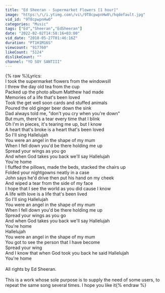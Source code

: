 ```yaml
---
title: "Ed Sheeran - Supermarket Flowers [1 hour]"
image: "https:\/\/i.ytimg.com\/vi\/9T8cpwpnHw0\/hqdefault.jpg"
vid_id: "9T8cpwpnHw0"
categories: "Music"
tags: ["Ed","Sheeran","EdSheeran"]
date: "2022-02-02T14:58:16+03:00"
vid_date: "2018-05-27T01:46:16Z"
duration: "PT1H1M16S"
viewcount: "917760"
likeCount: "5124"
dislikeCount: ""
channel: "YO SOY SANTIII"
---
```

{% raw %}Lyrics:<br />I took the supermarket flowers from the windowsill<br />I threw the day old tea from the cup<br />Packed up the photo album Matthew had made<br />Memories of a life that's been loved<br />Took the get well soon cards and stuffed animals<br />Poured the old ginger beer down the sink<br />Dad always told me, &quot;don't you cry when you're down&quot;<br />But mum, there's a tear every time that I blink<br />Oh I'm in pieces, it's tearing me up, but I know<br />A heart that's broke is a heart that's been loved<br />So I'll sing Hallelujah<br />You were an angel in the shape of my mum<br />When I fell down you'd be there holding me up<br />Spread your wings as you go<br />And when God takes you back we'll say Hallelujah<br />You're home<br />I fluffed the pillows, made the beds, stacked the chairs up<br />Folded your nightgowns neatly in a case<br />John says he'd drive then put his hand on my cheek<br />And wiped a tear from the side of my face<br />I hope that I see the world as you did cause I know<br />A life with love is a life that's been lived<br />So I'll sing Hallelujah<br />You were an angel in the shape of my mum<br />When I fell down you'd be there holding me up<br />Spread your wings as you go<br />And when God takes you back we'll say Hallelujah<br />You're home<br />Hallelujah<br />You were an angel in the shape of my mum<br />You got to see the person that I have become<br />Spread your wing<br />And I know that when God took you back he said Hallelujah<br />You're home <br /><br />All rights by Ed Sheeran.<br /><br />This is a work whose sole purpose is to supply the need of some users, to repeat the same song several times. I hope you like it{% endraw %}

